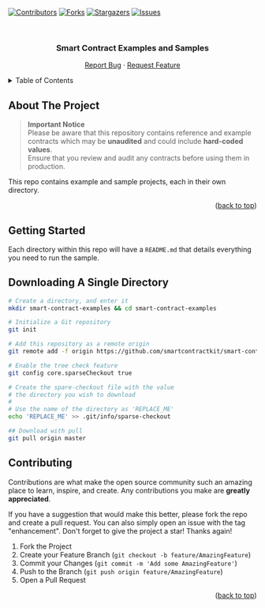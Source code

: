 <div id="top"></div>

[![Contributors][contributors-shield]][contributors-url]
[![Forks][forks-shield]][forks-url]
[![Stargazers][stars-shield]][stars-url]
[![Issues][issues-shield]][issues-url]

<!-- PROJECT LOGO -->
<br />
<div align="center">
<h3 align="center">Smart Contract Examples and Samples</h3>

  <p align="center">
    <a href="https://github.com/smartcontractkit/smart-contract-examples/issues">Report Bug</a>
    ·
    <a href="https://github.com/smartcontractkit/smart-contract-examples/issues">Request Feature</a>
  </p>
</div>

<!-- TABLE OF CONTENTS -->
<details>
  <summary>Table of Contents</summary>
  <ol>
    <li>
      <a href="#about-the-project">About The Project</a>
    </li>
    <li>
      <a href="#getting-started">Getting Started</a>
    </li>
    <li>
    <a href="#downloading-a-single-directory">Downloading A Single Directory</a>
    </li>
    <li>
      <a href="#contributing">Contributing</a>
    </li>
  </ol>
</details>

<!-- ABOUT THE PROJECT -->

## About The Project

> **Important Notice**  
> Please be aware that this repository contains reference and example contracts which may be **unaudited** and could include **hard-coded values**.  
> Ensure that you review and audit any contracts before using them in production.

This repo contains example and sample projects, each in their own directory.

<p align="right">(<a href="#top">back to top</a>)</p>

<!-- GETTING STARTED -->

## Getting Started

Each directory within this repo will have a `README.md` that details everything you need to run the sample.

## Downloading A Single Directory

```sh
# Create a directory, and enter it
mkdir smart-contract-examples && cd smart-contract-examples

# Initialize a Git repository
git init

# Add this repository as a remote origin
git remote add -f origin https://github.com/smartcontractkit/smart-contract-examples/

# Enable the tree check feature
git config core.sparseCheckout true

# Create the spare-checkout file with the value
# the directory you wish to download
#
# Use the name of the directory as 'REPLACE_ME'
echo 'REPLACE_ME' >> .git/info/sparse-checkout

## Download with pull
git pull origin master
```

<!-- CONTRIBUTING -->

## Contributing

Contributions are what make the open source community such an amazing place to learn, inspire, and create. Any contributions you make are **greatly appreciated**.

If you have a suggestion that would make this better, please fork the repo and create a pull request. You can also simply open an issue with the tag "enhancement".
Don't forget to give the project a star! Thanks again!

1. Fork the Project
2. Create your Feature Branch (`git checkout -b feature/AmazingFeature`)
3. Commit your Changes (`git commit -m 'Add some AmazingFeature'`)
4. Push to the Branch (`git push origin feature/AmazingFeature`)
5. Open a Pull Request

<p align="right">(<a href="#top">back to top</a>)</p>

<!-- MARKDOWN LINKS & IMAGES -->
<!-- https://www.markdownguide.org/basic-syntax/#reference-style-links -->

[contributors-shield]: https://img.shields.io/github/contributors/smartcontractkit/smart-contract-examples.svg?style=for-the-badge
[contributors-url]: https://github.com/smartcontractkit/smart-contract-examples/graphs/contributors
[forks-shield]: https://img.shields.io/github/forks/smartcontractkit/smart-contract-examples.svg?style=for-the-badge
[forks-url]: https://github.com/smartcontractkit/smart-contract-examples/network/members
[stars-shield]: https://img.shields.io/github/stars/smartcontractkit/smart-contract-examples.svg?style=for-the-badge
[stars-url]: https://github.com/smartcontractkit/smart-contract-examples/stargazers
[issues-shield]: https://img.shields.io/github/issues/smartcontractkit/smart-contract-examples.svg?style=for-the-badge
[issues-url]: https://github.com/smartcontractkit/smart-contract-examples/issues
